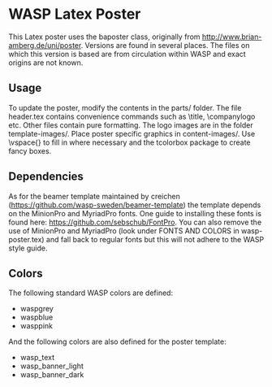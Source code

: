 # WASP Latex Poster
This Latex poster uses the baposter class, originally from http://www.brian-amberg.de/uni/poster. Versions are found in several places. The files on which this version is based are from circulation within WASP and exact origins are not known. 

## Usage

To update the poster, modify the contents in the parts/ folder. The file header.tex contains convenience commands such as \title, \companylogo etc. Other files contain pure formatting. The logo images are in the folder template-images/. Place poster specific graphics in content-images/. Use \vspace{} to fill in where necessary and the tcolorbox package to create fancy boxes.

## Dependencies
As for the beamer template maintained by creichen (https://github.com/wasp-sweden/beamer-template) the template depends on the MinionPro and MyriadPro fonts. One guide to installing these fonts is found here: https://github.com/sebschub/FontPro. You can also remove the use of MinionPro and MyriadPro (look under FONTS AND COLORS in wasp-poster.tex) and fall back to regular fonts but this will not adhere to the WASP style guide.

## Colors

The following standard WASP colors are defined:
  - waspgrey
  - waspblue
  - wasppink

And the following colors are also defined for the poster template:
  - wasp_text
  - wasp_banner_light
  - wasp_banner_dark
